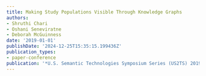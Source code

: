 ```yaml
---
title: Making Study Populations Visible Through Knowledge Graphs
authors:
- Shruthi Chari
- Oshani Seneviratne
- Deborah McGuinness
date: '2019-01-01'
publishDate: '2024-12-25T15:35:15.199436Z'
publication_types:
- paper-conference
publication: '*U.S. Semantic Technologies Symposium Series (US2TS) 2019*'
---
```

